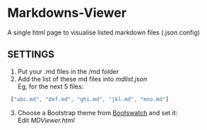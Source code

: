 # Markdowns-Viewer
A single html page to visualise listed markdown files (.json config)

## SETTINGS
1. Put your .md files in the /md folder
2. Add the list of these md files into *mdlist.json*  
Eg, for the next 5 files:

```js
 ["abc.md", "def.md", "ghi.md", "jkl.md", "mno.md"]
```
3. Choose a Bootstrap theme from [Bootswatch][] and set it:  
Edit *MDViewer.html*  
<xmp theme="**BOOTSWATCH_THEME_NAME_GOES_HERE**" style="display:none;" id="mydata">

## RUN IT
Open *MDViewer.html* and select a file 

### TECHNICAL NOTES
It use only [StrapdownJS][] as md transformer

[StrapdownJS]:http://strapdownjs.com/
[Bootswatch]:Bootswatch.com
